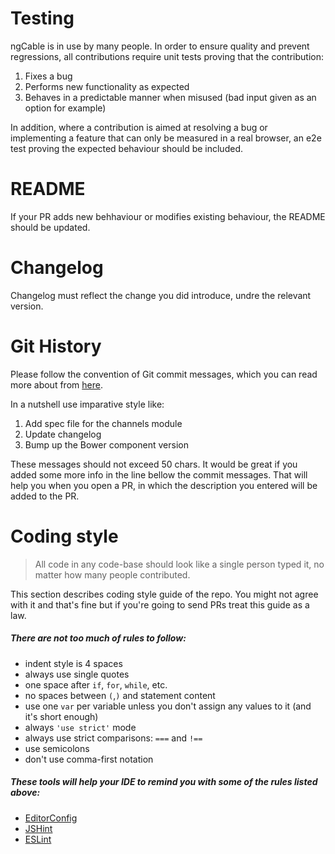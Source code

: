 # Testing

ngCable is in use by many people. In order to ensure quality and prevent regressions, all contributions require unit tests proving that the contribution:

1. Fixes a bug
2. Performs new functionality as expected
3. Behaves in a predictable manner when misused (bad input given as an option for example)

In addition, where a contribution is aimed at resolving a bug or implementing a feature that can only be measured in a real browser, an e2e test proving the expected behaviour should be included.

# README

If your PR adds new behhaviour or modifies existing behaviour, the README should be updated.

# Changelog

Changelog must reflect the change you did introduce, undre the relevant version.

# Git History

Please follow the convention of Git commit messages, which you can read more about from [here](tbaggery.com/2008/04/19/a-note-about-git-commit-messages.html).

In a nutshell use imparative style like:

1. Add spec file for the channels module
2. Update changelog
3. Bump up the Bower component version

These messages should not exceed 50 chars. It would be great if you added some more info in the line bellow the commit messages. That will help you when you open a PR, in which the description you entered will be added to the PR.

# Coding style

> All code in any code-base should look like a single person typed it, no matter how many people contributed.

This section describes coding style guide of the repo. You might not agree with it and that's fine but if you're going to send PRs treat this guide as a law.

##### There are not too much of rules to follow:

- indent style is 4 spaces
- always use single quotes 
- one space after `if`, `for`, `while`, etc.
- no spaces between `(`,`)` and statement content
- use one `var` per variable unless you don't assign any values to it (and it's short enough)
- always `'use strict'` mode
- always use strict comparisons: `===` and `!==`
- use semicolons
- don't use comma-first notation

##### These tools will help your IDE to remind you with some of the rules listed above:

- [EditorConfig](http://editorconfig.org)
- [JSHint](http://jshint.com)
- [ESLint](http://eslint.org)
